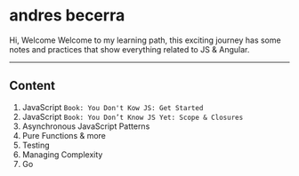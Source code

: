 #  andres becerra
Hi,  Welcome Welcome to my learning path, this exciting journey has some notes and practices that show everything related to JS & Angular.
***
## Content

1. JavaScript `Book: You Don't Kow JS: Get Started`  
2. JavaScript `Book: You Don’t Know JS Yet: Scope & Closures`
3. Asynchronous JavaScript Patterns
4. Pure Functions & more
5. Testing
6. Managing Complexity
7. Go